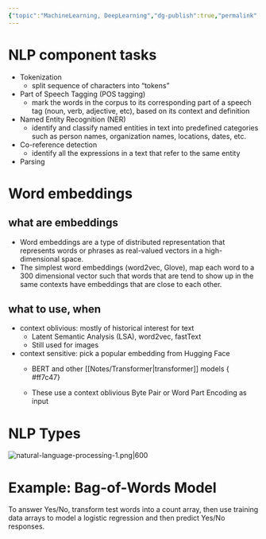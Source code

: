 ```yaml
---
{"topic":"MachineLearning, DeepLearning","dg-publish":true,"permalink":"/Notes/Natural Language Processing/","dgPassFrontmatter":true,"noteIcon":""}
---
```



# NLP component tasks
- Tokenization
	- split sequence of characters into “tokens”
- Part of Speech Tagging (POS tagging)
	- mark the words in the corpus to its corresponding part of a speech tag (noun, verb, adjective, etc), based on its context and definition
- Named Entity Recognition (NER)
	- identify and classify named entities in text into predefined categories such as person names, organization names, locations, dates, etc.
- Co-reference detection
	- identify all the expressions in a text that refer to the same entity
- Parsing

# Word embeddings
## what are embeddings
- Word embeddings are a type of distributed representation that represents words or phrases as real-valued vectors in a high-dimensional space. 
- The simplest word embeddings (word2vec, Glove), map each word to a 300 dimensional vector such that words that are tend to show up in the same contexts have embeddings that are close to each other.
## what to use, when
- context oblivious: mostly of historical interest for text
	- Latent Semantic Analysis (LSA), word2vec, fastText
	- Still used for images
- context sensitive: pick a popular embedding from Hugging Face
	- BERT and other [[Notes/Transformer\|transformer]] models
{ #ff7c47}

	- These use a context oblivious Byte Pair or Word Part Encoding as input

# NLP Types
![natural-language-processing-1.png|600](/img/user/_assets/images/natural-language-processing-1.png)
# Example: Bag-of-Words Model
To answer Yes/No, transform test words into a count array, then use training data arrays to model a logistic regression and then predict Yes/No responses.
